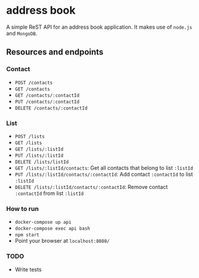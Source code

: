# address book

A simple ReST API for an address book application. It makes use of `node.js`
and `MongoDB`.

## Resources and endpoints

### Contact
- `POST /contacts`
- `GET /contacts`
- `GET /contacts/:contactId`
- `PUT /contacts/:contactId`
- `DELETE /contacts/:contactId`

### List
- `POST /lists`
- `GET /lists`
- `GET /lists/:listId`
- `PUT /lists/:listId`
- `DELETE /lists/listId`
- `GET /lists/:listId/contacts`: Get all contacts that belong to list `:listId`
- `PUT /lists/:listId/contacts/:contactId`: Add contact `:contactId` to list `:listId`
- `DELETE /lists/:listId/contacts/:contactId`: Remove contact `:contactId` from
    list `:listId`

### How to run
- `docker-compose up api`
- `docker-compose exec api bash`
- `npm start`
- Point your browser at `localhost:8080/`

### TODO
- Write tests
